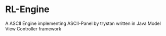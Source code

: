 # RL-Engine
A ASCII Engine implementing ASCII-Panel by trystan written in Java
Model View Controller framework
